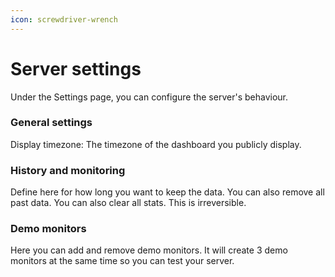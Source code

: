 ```yaml
---
icon: screwdriver-wrench
---
```


# Server settings

Under the Settings page, you can configure the server's behaviour.

### General settings

Display timezone: The timezone of the dashboard you publicly display.

### History and monitoring

Define here for how long you want to keep the data. You can also remove all past data. You can also clear all stats. This is irreversible.

### Demo monitors

Here you can add and remove demo monitors. It will create 3 demo monitors at the same time so you can test your server.
